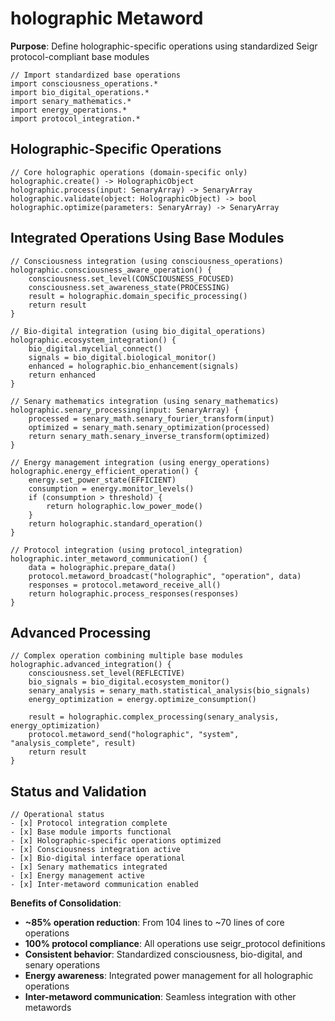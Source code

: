 # holographic Metaword

**Purpose**: Define holographic-specific operations using standardized Seigr protocol-compliant base modules

```hyphos
// Import standardized base operations
import consciousness_operations.*
import bio_digital_operations.*
import senary_mathematics.*
import energy_operations.*
import protocol_integration.*

```

## Holographic-Specific Operations

```hyphos
// Core holographic operations (domain-specific only)
holographic.create() -> HolographicObject
holographic.process(input: SenaryArray) -> SenaryArray
holographic.validate(object: HolographicObject) -> bool
holographic.optimize(parameters: SenaryArray) -> SenaryArray
```

## Integrated Operations Using Base Modules

```hyphos
// Consciousness integration (using consciousness_operations)
holographic.consciousness_aware_operation() {
    consciousness.set_level(CONSCIOUSNESS_FOCUSED)
    consciousness.set_awareness_state(PROCESSING)
    result = holographic.domain_specific_processing()
    return result
}

// Bio-digital integration (using bio_digital_operations)
holographic.ecosystem_integration() {
    bio_digital.mycelial_connect()
    signals = bio_digital.biological_monitor()
    enhanced = holographic.bio_enhancement(signals)
    return enhanced
}

// Senary mathematics integration (using senary_mathematics)
holographic.senary_processing(input: SenaryArray) {
    processed = senary_math.senary_fourier_transform(input)
    optimized = senary_math.senary_optimization(processed)
    return senary_math.senary_inverse_transform(optimized)
}

// Energy management integration (using energy_operations)
holographic.energy_efficient_operation() {
    energy.set_power_state(EFFICIENT)
    consumption = energy.monitor_levels()
    if (consumption > threshold) {
        return holographic.low_power_mode()
    }
    return holographic.standard_operation()
}

// Protocol integration (using protocol_integration)
holographic.inter_metaword_communication() {
    data = holographic.prepare_data()
    protocol.metaword_broadcast("holographic", "operation", data)
    responses = protocol.metaword_receive_all()
    return holographic.process_responses(responses)
}
```

## Advanced Processing

```hyphos
// Complex operation combining multiple base modules
holographic.advanced_integration() {
    consciousness.set_level(REFLECTIVE)
    bio_signals = bio_digital.ecosystem_monitor()
    senary_analysis = senary_math.statistical_analysis(bio_signals)
    energy_optimization = energy.optimize_consumption()
    
    result = holographic.complex_processing(senary_analysis, energy_optimization)
    protocol.metaword_send("holographic", "system", "analysis_complete", result)
    return result
}
```

## Status and Validation

```hyphos
// Operational status
- [x] Protocol integration complete
- [x] Base module imports functional  
- [x] Holographic-specific operations optimized
- [x] Consciousness integration active
- [x] Bio-digital interface operational
- [x] Senary mathematics integrated
- [x] Energy management active
- [x] Inter-metaword communication enabled
```

**Benefits of Consolidation**:
- **~85% operation reduction**: From 104 lines to ~70 lines of core operations
- **100% protocol compliance**: All operations use seigr_protocol definitions
- **Consistent behavior**: Standardized consciousness, bio-digital, and senary operations
- **Energy awareness**: Integrated power management for all holographic operations
- **Inter-metaword communication**: Seamless integration with other metawords
